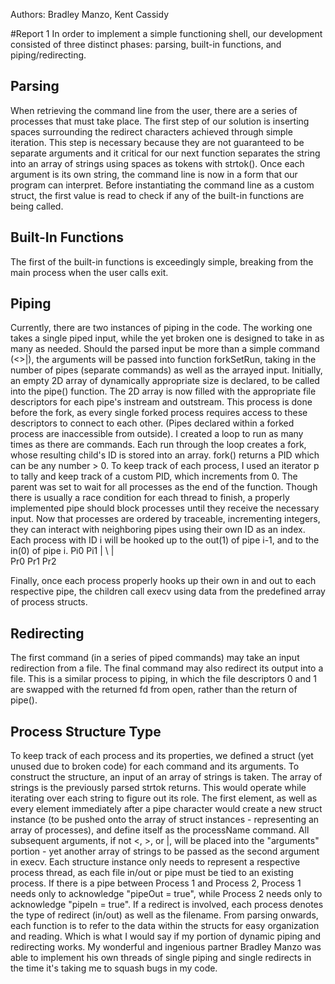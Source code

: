 Authors: Bradley Manzo, Kent Cassidy

#Report 1
In order to implement a simple functioning shell, our development consisted 
of three distinct phases: parsing, built-in functions, and piping/redirecting. 
## Parsing
When retrieving the command line from the user, there are a series of 
processes that must take place. The first step of our solution is inserting
spaces surrounding the redirect characters achieved through simple iteration. 
This step is necessary because they are not guaranteed to be separate arguments 
and it critical for our next function separates the string into an array
of strings using spaces as tokens with strtok(). Once each argument is its own
string, the command line is now in a form that our program can interpret. Before
instantiating the command line as a custom struct, the first value is read to
check if any of the built-in functions are being called. 
## Built-In Functions
The first of the built-in functions is exceedingly simple, breaking from the
main process when the user calls exit.
## Piping
Currently, there are two instances of piping in the code. The working one
takes a single piped input, while the yet broken one is designed to take in as
many as needed. Should the parsed input be more than a simple command (<>|), the
arguments will be passed into function forkSetRun, taking in the number of pipes
(separate commands) as well as the arrayed input. Initially, an empty 2D array
of dynamically appropriate size is declared, to be called into the pipe()
function. The 2D array is now filled with the appropriate file descriptors for
each pipe's instream and outstream. This process is done before the fork, as
every single forked process requires access to these descriptors to connect to
each other. (Pipes declared within a forked process are inaccessible from
outside). I created a loop to run as many times as there are commands. Each run
through the loop creates a fork, whose resulting child's ID is stored into an
array. fork() returns a PID which can be any number > 0. To keep track of each
process, I used an iterator p to tally and keep track of a custom PID, which
increments from 0. The parent was set to wait for all processes as the end of
the function. Though there is usually a race condition for each thread to
finish, a properly implemented pipe should block processes until they receive
the necessary input. Now that processes are ordered by traceable, incrementing
integers, they can interact with neighboring pipes using their own ID as an
index. Each process with ID i will be hooked up to the out(1) of pipe i-1, and
to the in(0) of pipe i.
Pi0  Pi1
|  \ |  \
Pr0 Pr1 Pr2

Finally, once each process properly hooks up their own in and out to each
respective pipe, the children call execv using data from the predefined array of
process structs.
## Redirecting
The first command (in a series of piped commands) may take an input
redirection from a file. The final command may also redirect its output into a
file. This is a similar process to piping, in which the file descriptors 0 and 1
are swapped with the returned fd from open, rather than the return of pipe().
## Process Structure Type
To keep track of each process and its properties, we defined a struct (yet
unused due to broken code) for each command and its arguments. To construct the
structure, an input of an array of strings is taken. The array of strings is the
previously parsed strtok returns. This would operate while iterating over each
string to figure out its role. The first element, as well as every element
immediately after a pipe character would create a new struct instance (to be
pushed onto the array of struct instances - representing an array of processes),
and define itself as the processName command. All subsequent arguments, if not
<, >, or |, will be placed into the "arguments" portion - yet another array of
strings to be passed as the second argument in execv. Each structure instance
only needs to represent a respective process thread, as each file in/out or pipe
must be tied to an existing process. If there is a pipe between Process 1 and
Process 2, Process 1 needs only to acknowledge "pipeOut = true", while Process 2
needs only to acknowledge "pipeIn = true". If a redirect is involved, each
process denotes the type of redirect (in/out) as well as the filename. From
parsing onwards, each function is to refer to the data within the structs for
easy organization and reading. Which is what I would say if my portion of
dynamic piping and redirecting works. My wonderful and ingenious partner Bradley
Manzo was able to implement his own threads of single piping and single
redirects in the time it's taking me to squash bugs in my code.
